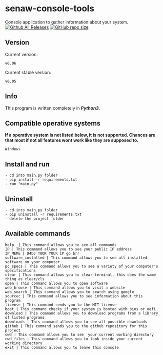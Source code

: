 # senaw-console-tools
Console application to gather information about your system. [![Github All Releases](https://img.shields.io/github/downloads/senawDragon/senaw-console-tools/total.svg)]() [![GitHub repo size](https://img.shields.io/github/repo-size/senawDragon/senaw-console-tools)]()

## Version
Current version:
```
v0.06
```
Current stable version:
```
v0.05
```
## Info
This program is written completely in ***Python3***.

## Compatible operative systems
**If a operative system is not listed below, it is not supported. Chances are that most if not all features wont work like they are supposed to.**
```
Windows
```

## Install and run
```
- cd into main.py folder
- pip install -r requirements.txt
- run "main.py"
```

## Uninstall
```
- cd into main.py folder
- pip uninstall -r requirements.txt
- delete the project folder
```

## Available commands
```
help  | This command allows you to see all commands
IP | This command allows you to see your public IP address
IP_MEME | D4DJ TOOK YOUR IP go brr
software_installed | This command allows you to see all installed software on your computer
pc_specs | This command allows you to see a variety of your computer's specifications
clear | This command allows you to clear terminal, this does the same thing as clear/cls
open | This command allows you to open software
web_browse | This command allows you to visit a website
web_search | This command allows you to search using google
sourcec | This command allows you to see information about this program
license | This command sends you to the MIT license
boot | This command checks if your system is booted with bios or uefi
download | This command allows you to download programs from a library of listed programs
downloads | This command allows you to see all possible downloads
github | This command sends you to the github repository for this project
cwd | This command allows you to see  your current working directory
cwd_files | This command allows you to look inside your current working directory
exit | This command allows you to leave this console
```
